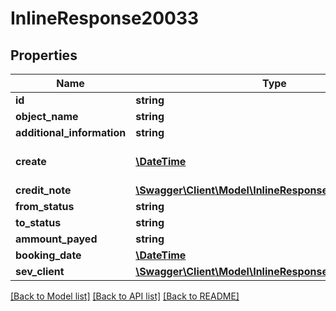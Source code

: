 # InlineResponse20033

## Properties
Name | Type | Description | Notes
------------ | ------------- | ------------- | -------------
**id** | **string** |  | [optional] 
**object_name** | **string** |  | [optional] 
**additional_information** | **string** |  | [optional] 
**create** | [**\DateTime**](\DateTime.md) | Date of email creation | [optional] 
**credit_note** | [**\Swagger\Client\Model\InlineResponse20033CreditNote**](InlineResponse20033CreditNote.md) |  | [optional] 
**from_status** | **string** |  | [optional] 
**to_status** | **string** |  | [optional] 
**ammount_payed** | **string** |  | [optional] 
**booking_date** | [**\DateTime**](\DateTime.md) |  | [optional] 
**sev_client** | [**\Swagger\Client\Model\InlineResponse20033SevClient**](InlineResponse20033SevClient.md) |  | [optional] 

[[Back to Model list]](../../README.md#documentation-for-models) [[Back to API list]](../../README.md#documentation-for-api-endpoints) [[Back to README]](../../README.md)


